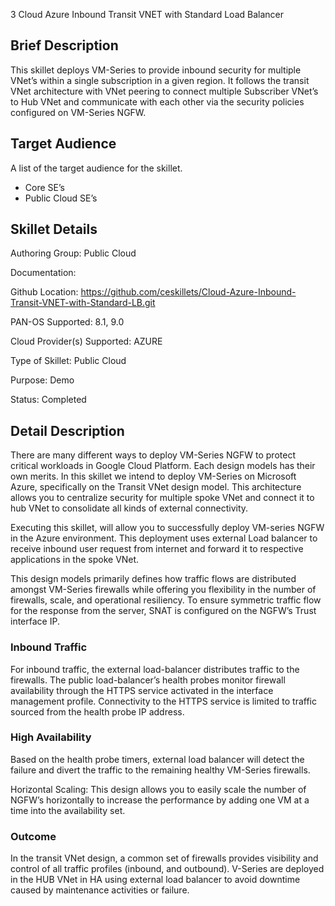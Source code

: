 3 Cloud Azure Inbound Transit VNET with Standard Load Balancer
## Brief Description
This skillet deploys VM-Series to provide inbound security for multiple VNet’s within a single subscription in a given region. It follows the transit VNet architecture with VNet peering to connect multiple Subscriber VNet’s to Hub VNet and communicate with each other via the security policies configured on VM-Series NGFW.

## Target Audience
A list of the target audience for the skillet.  
-	Core SE’s
-	Public Cloud SE’s

## Skillet Details

Authoring Group:  Public Cloud

Documentation:  

Github Location:  https://github.com/ceskillets/Cloud-Azure-Inbound-Transit-VNET-with-Standard-LB.git 

PAN-OS Supported:  8.1, 9.0

Cloud Provider(s) Supported:  AZURE

Type of Skillet:  Public Cloud

Purpose:  Demo

Status:  Completed


## Detail Description
There are many different ways to deploy VM-Series NGFW to protect critical workloads in Google Cloud Platform. Each design models has their own merits. In this skillet we intend to deploy VM-Series on Microsoft Azure, specifically on the Transit VNet design model. This architecture allows you to centralize security for multiple spoke VNet and connect it to hub VNet to consolidate all kinds of external connectivity. 

Executing this skillet, will allow you to successfully deploy VM-series NGFW in the Azure environment. This deployment uses external Load balancer to receive inbound user request from internet and forward it to respective applications in the spoke VNet.

This design models primarily defines how traffic flows are distributed amongst VM-Series firewalls while offering you flexibility in the number of firewalls, scale, and operational resiliency. To ensure symmetric traffic flow for the response from the server, SNAT is configured on the NGFW’s Trust interface IP.

 

### Inbound Traffic
For inbound traffic, the external load-balancer distributes traffic to the firewalls. The public load-balancer’s health probes monitor firewall availability through the HTTPS service activated in the interface management profile. Connectivity to the HTTPS service is limited to traffic sourced from the health probe IP address.

 

### High Availability
Based on the health probe timers, external load balancer will detect the failure and divert the traffic to the remaining healthy VM-Series firewalls. 

Horizontal Scaling: This design allows you to easily scale the number of NGFW’s horizontally to increase the performance by adding one VM at a time into the availability set.

### Outcome
In the transit VNet design, a common set of firewalls provides visibility and control of all traffic profiles (inbound, and outbound). V-Series are deployed in the HUB VNet in HA using external load balancer to avoid downtime caused by maintenance activities or failure.
